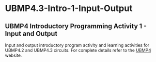 # UBMP4.3-Intro-1-Input-Output

## UBMP4 Introductory Programming Activity 1 - Input and Output

Input and output introductory program activity and learning activities for UBMP4.2 and
UBMP4.3 circuits. For complete details refer to the [UBMP4](https://mirobo.tech/ubmp4) website.